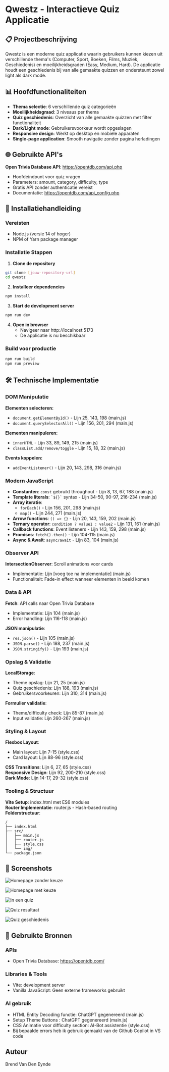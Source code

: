 # Qwestz - Interactieve Quiz Applicatie

## 📋 Projectbeschrijving

Qwestz is een moderne quiz applicatie waarin gebruikers kunnen kiezen uit verschillende thema's (Computer, Sport, Boeken, Films, Muziek, Geschiedenis) en moeilijkheidsgraden (Easy, Medium, Hard). De applicatie houdt een geschiedenis bij van alle gemaakte quizzen en ondersteunt zowel light als dark mode.

## 📊 Hoofdfunctionaliteiten

- **Thema selectie**: 6 verschillende quiz categorieën
- **Moeilijkheidsgraad**: 3 niveaus per thema
- **Quiz geschiedenis**: Overzicht van alle gemaakte quizzen met filter functionaliteit
- **Dark/Light mode**: Gebruikersvoorkeur wordt opgeslagen
- **Responsive design**: Werkt op desktop en mobiele apparaten
- **Single-page application**: Smooth navigatie zonder pagina herladingen

## 🌐 Gebruikte API's

**Open Trivia Database API**: https://opentdb.com/api.php
- Hoofdeindpunt voor quiz vragen
- Parameters: amount, category, difficulty, type
- Gratis API zonder authenticatie vereist
- Documentatie: https://opentdb.com/api_config.php

## 🚀 Installatiehandleiding

### Vereisten

- Node.js (versie 14 of hoger)
- NPM of Yarn package manager

### Installatie Stappen

1. **Clone de repository**
```bash
git clone [jouw-repository-url]
cd qwestz
```

2. **Installeer dependencies**
```bash
npm install
```

3. **Start de development server**
```bash
npm run dev
```

4. **Open in browser**
    - Navigeer naar http://localhost:5173
    - De applicatie is nu beschikbaar

### Build voor productie

```bash
npm run build
npm run preview
```

## 🛠️ Technische Implementatie

### DOM Manipulatie

**Elementen selecteren:**
- `document.getElementById()` - Lijn 25, 143, 198 (main.js)
- `document.querySelectorAll()` - Lijn 156, 201, 294 (main.js)

**Elementen manipuleren:**
- `innerHTML` - Lijn 33, 89, 149, 215 (main.js)
- `classList.add/remove/toggle` - Lijn 15, 18, 32 (main.js)

**Events koppelen:**
- `addEventListener()` - Lijn 20, 143, 298, 316 (main.js)

### Modern JavaScript

- **Constanten**: `const` gebruikt throughout - Lijn 8, 13, 67, 188 (main.js)
- **Template literals**: `` `${}` `` syntax - Lijn 34-50, 90-97, 216-234 (main.js)
- **Array iteratie**:
    - `forEach()` - Lijn 156, 201, 298 (main.js)
    - `map()` - Lijn 244, 271 (main.js)
- **Arrow functions**: `() => {}` - Lijn 20, 143, 159, 202 (main.js)
- **Ternary operator**: `condition ? value1 : value2` - Lijn 131, 161 (main.js)
- **Callback functions**: Event listeners - Lijn 143, 159, 298 (main.js)
- **Promises**: `fetch().then()` - Lijn 104-115 (main.js)
- **Async & Await**: `async/await` - Lijn 83, 104 (main.js)

### Observer API

**IntersectionObserver**: Scroll animations voor cards
- Implementatie: Lijn [voeg toe na implementatie] (main.js)
- Functionaliteit: Fade-in effect wanneer elementen in beeld komen

### Data & API

**Fetch**: API calls naar Open Trivia Database
- Implementatie: Lijn 104 (main.js)
- Error handling: Lijn 116-118 (main.js)

**JSON manipulatie**:
- `res.json()` - Lijn 105 (main.js)
- `JSON.parse()` - Lijn 188, 237 (main.js)
- `JSON.stringify()` - Lijn 193 (main.js)

### Opslag & Validatie

**LocalStorage**:
- Theme opslag: Lijn 21, 25 (main.js)
- Quiz geschiedenis: Lijn 188, 193 (main.js)
- Gebruikersvoorkeuren: Lijn 310, 314 (main.js)

**Formulier validatie**:
- Theme/difficulty check: Lijn 85-87 (main.js)
- Input validatie: Lijn 260-267 (main.js)

### Styling & Layout

**Flexbox Layout**:
- Main layout: Lijn 7-15 (style.css)
- Card layout: Lijn 88-96 (style.css)

**CSS Transitions**: Lijn 6, 27, 65 (style.css)  
**Responsive Design**: Lijn 92, 200-210 (style.css)  
**Dark Mode**: Lijn 14-17, 29-32 (style.css)

### Tooling & Structuur

**Vite Setup**: index.html met ES6 modules  
**Router Implementatie**: router.js - Hash-based routing  
**Folderstructuur**:
```
/
├── index.html
├── src/
│   ├── main.js
│   ├── router.js
│   ├── style.css
│   └── img/
└── package.json
```

## 📱 Screenshots

![Homepage zonder keuze](./screenshots/screenshot-homepage.png)

![Homepage met keuze](./screenshots/screenshot-homepage-difficulty.png)

![In een quiz](./screenshots/screenshot-inquiz.png)

![Quiz resultaat](./screenshots/screenshot-resultaat.png)

![Quiz geschiedenis](./screenshots/screenshot-quizgeschiedenis.png)

## 🔧 Gebruikte Bronnen

### APIs
- Open Trivia Database: https://opentdb.com/


### Libraries & Tools
- Vite: development server
- Vanilla JavaScript: Geen externe frameworks gebruikt

### AI gebruik
- HTML Entity Decoding functie: ChatGPT gegenereerd (main.js)
- Setup Theme Buttons : ChatGPT gegenereerd (main.js)
- CSS Animatie voor difficulty section: AI-Bot assistentie (style.css)
- Bij bepaalde errors heb ik gebruik gemaakt van de Github Copilot in VS code

## Auteur
Brend Van Den Eynde
